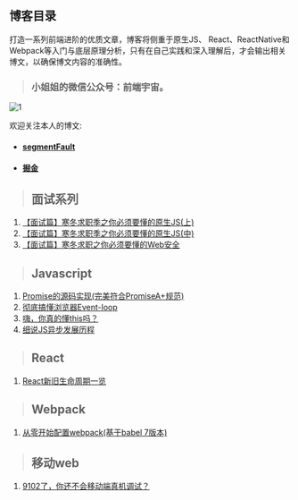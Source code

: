 ## 博客目录


打造一系列前端进阶的优质文章，博客将侧重于原生JS、 React、ReactNative和Webpack等入门与底层原理分析，只有在自己实践和深入理解后，才会输出相关博文，以确保博文内容的准确性。

> ### 小姐姐的微信公众号：前端宇宙。

![1](https://m.360buyimg.com/njmobilecms/jfs/t29455/282/1316221258/191433/68b895c8/5cdcf6a4N507d071f.png)

欢迎关注本人的博文:

- #### [segmentFault](https://segmentfault.com/u/liuyan666/articles)
- #### [掘金](https://juejin.im/user/5c6256596fb9a049bd42c770/posts)

> ## 面试系列

1. [【面试篇】寒冬求职季之你必须要懂的原生JS(上)](https://github.com/YvetteLau/Blog/issues/7)
2. [【面试篇】寒冬求职季之你必须要懂的原生JS(中)](https://github.com/YvetteLau/Blog/issues/28)
3. [【面试篇】寒冬求职之你必须要懂的Web安全](https://github.com/YvetteLau/Blog/issues/29)

> ## Javascript

1. [Promise的源码实现(完美符合PromiseA+规范)](https://github.com/YvetteLau/Blog/issues/2)
2. [彻底搞懂浏览器Event-loop](https://github.com/YvetteLau/Blog/issues/4)
3. [嗨，你真的懂this吗？](https://github.com/YvetteLau/Blog/issues/6)
4. [细说JS异步发展历程](https://github.com/YvetteLau/Blog/issues/30)

> ## React

1. [React新旧生命周期一览](https://github.com/YvetteLau/Blog/issues/3)


> ## Webpack

1. [从零开始配置webpack(基于babel 7版本)](https://github.com/YvetteLau/Blog/issues/1)

> ## 移动web

1. [9102了，你还不会移动端真机调试？](https://github.com/YvetteLau/Blog/issues/5)
